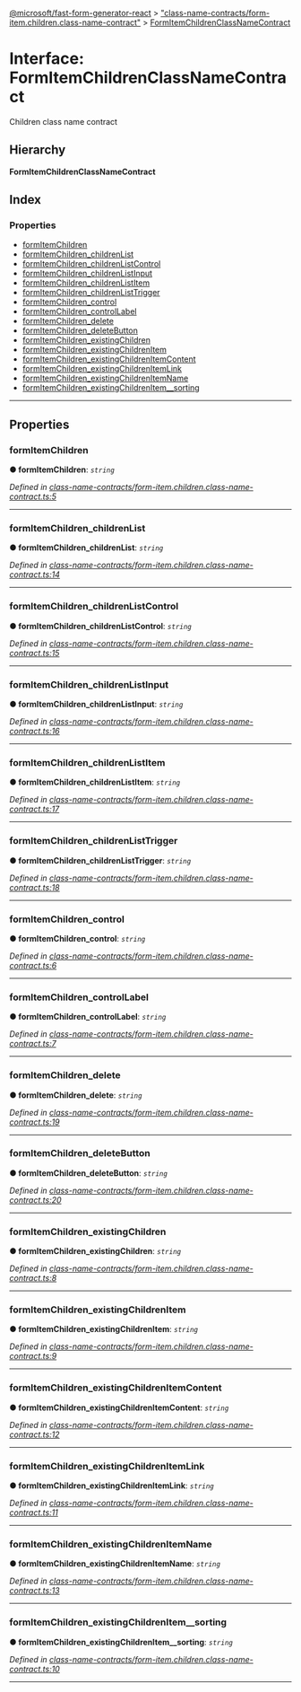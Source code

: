 [@microsoft/fast-form-generator-react](../README.md) > ["class-name-contracts/form-item.children.class-name-contract"](../modules/_class_name_contracts_form_item_children_class_name_contract_.md) > [FormItemChildrenClassNameContract](../interfaces/_class_name_contracts_form_item_children_class_name_contract_.formitemchildrenclassnamecontract.md)

# Interface: FormItemChildrenClassNameContract

Children class name contract

## Hierarchy

**FormItemChildrenClassNameContract**

## Index

### Properties

* [formItemChildren](_class_name_contracts_form_item_children_class_name_contract_.formitemchildrenclassnamecontract.md#formitemchildren)
* [formItemChildren_childrenList](_class_name_contracts_form_item_children_class_name_contract_.formitemchildrenclassnamecontract.md#formitemchildren_childrenlist)
* [formItemChildren_childrenListControl](_class_name_contracts_form_item_children_class_name_contract_.formitemchildrenclassnamecontract.md#formitemchildren_childrenlistcontrol)
* [formItemChildren_childrenListInput](_class_name_contracts_form_item_children_class_name_contract_.formitemchildrenclassnamecontract.md#formitemchildren_childrenlistinput)
* [formItemChildren_childrenListItem](_class_name_contracts_form_item_children_class_name_contract_.formitemchildrenclassnamecontract.md#formitemchildren_childrenlistitem)
* [formItemChildren_childrenListTrigger](_class_name_contracts_form_item_children_class_name_contract_.formitemchildrenclassnamecontract.md#formitemchildren_childrenlisttrigger)
* [formItemChildren_control](_class_name_contracts_form_item_children_class_name_contract_.formitemchildrenclassnamecontract.md#formitemchildren_control)
* [formItemChildren_controlLabel](_class_name_contracts_form_item_children_class_name_contract_.formitemchildrenclassnamecontract.md#formitemchildren_controllabel)
* [formItemChildren_delete](_class_name_contracts_form_item_children_class_name_contract_.formitemchildrenclassnamecontract.md#formitemchildren_delete)
* [formItemChildren_deleteButton](_class_name_contracts_form_item_children_class_name_contract_.formitemchildrenclassnamecontract.md#formitemchildren_deletebutton)
* [formItemChildren_existingChildren](_class_name_contracts_form_item_children_class_name_contract_.formitemchildrenclassnamecontract.md#formitemchildren_existingchildren)
* [formItemChildren_existingChildrenItem](_class_name_contracts_form_item_children_class_name_contract_.formitemchildrenclassnamecontract.md#formitemchildren_existingchildrenitem)
* [formItemChildren_existingChildrenItemContent](_class_name_contracts_form_item_children_class_name_contract_.formitemchildrenclassnamecontract.md#formitemchildren_existingchildrenitemcontent)
* [formItemChildren_existingChildrenItemLink](_class_name_contracts_form_item_children_class_name_contract_.formitemchildrenclassnamecontract.md#formitemchildren_existingchildrenitemlink)
* [formItemChildren_existingChildrenItemName](_class_name_contracts_form_item_children_class_name_contract_.formitemchildrenclassnamecontract.md#formitemchildren_existingchildrenitemname)
* [formItemChildren_existingChildrenItem__sorting](_class_name_contracts_form_item_children_class_name_contract_.formitemchildrenclassnamecontract.md#formitemchildren_existingchildrenitem__sorting)

---

## Properties

<a id="formitemchildren"></a>

###  formItemChildren

**● formItemChildren**: *`string`*

*Defined in [class-name-contracts/form-item.children.class-name-contract.ts:5](https://github.com/Microsoft/fast-dna/blob/164dd3ca/packages/fast-form-generator-react/src/class-name-contracts/form-item.children.class-name-contract.ts#L5)*

___
<a id="formitemchildren_childrenlist"></a>

###  formItemChildren_childrenList

**● formItemChildren_childrenList**: *`string`*

*Defined in [class-name-contracts/form-item.children.class-name-contract.ts:14](https://github.com/Microsoft/fast-dna/blob/164dd3ca/packages/fast-form-generator-react/src/class-name-contracts/form-item.children.class-name-contract.ts#L14)*

___
<a id="formitemchildren_childrenlistcontrol"></a>

###  formItemChildren_childrenListControl

**● formItemChildren_childrenListControl**: *`string`*

*Defined in [class-name-contracts/form-item.children.class-name-contract.ts:15](https://github.com/Microsoft/fast-dna/blob/164dd3ca/packages/fast-form-generator-react/src/class-name-contracts/form-item.children.class-name-contract.ts#L15)*

___
<a id="formitemchildren_childrenlistinput"></a>

###  formItemChildren_childrenListInput

**● formItemChildren_childrenListInput**: *`string`*

*Defined in [class-name-contracts/form-item.children.class-name-contract.ts:16](https://github.com/Microsoft/fast-dna/blob/164dd3ca/packages/fast-form-generator-react/src/class-name-contracts/form-item.children.class-name-contract.ts#L16)*

___
<a id="formitemchildren_childrenlistitem"></a>

###  formItemChildren_childrenListItem

**● formItemChildren_childrenListItem**: *`string`*

*Defined in [class-name-contracts/form-item.children.class-name-contract.ts:17](https://github.com/Microsoft/fast-dna/blob/164dd3ca/packages/fast-form-generator-react/src/class-name-contracts/form-item.children.class-name-contract.ts#L17)*

___
<a id="formitemchildren_childrenlisttrigger"></a>

###  formItemChildren_childrenListTrigger

**● formItemChildren_childrenListTrigger**: *`string`*

*Defined in [class-name-contracts/form-item.children.class-name-contract.ts:18](https://github.com/Microsoft/fast-dna/blob/164dd3ca/packages/fast-form-generator-react/src/class-name-contracts/form-item.children.class-name-contract.ts#L18)*

___
<a id="formitemchildren_control"></a>

###  formItemChildren_control

**● formItemChildren_control**: *`string`*

*Defined in [class-name-contracts/form-item.children.class-name-contract.ts:6](https://github.com/Microsoft/fast-dna/blob/164dd3ca/packages/fast-form-generator-react/src/class-name-contracts/form-item.children.class-name-contract.ts#L6)*

___
<a id="formitemchildren_controllabel"></a>

###  formItemChildren_controlLabel

**● formItemChildren_controlLabel**: *`string`*

*Defined in [class-name-contracts/form-item.children.class-name-contract.ts:7](https://github.com/Microsoft/fast-dna/blob/164dd3ca/packages/fast-form-generator-react/src/class-name-contracts/form-item.children.class-name-contract.ts#L7)*

___
<a id="formitemchildren_delete"></a>

###  formItemChildren_delete

**● formItemChildren_delete**: *`string`*

*Defined in [class-name-contracts/form-item.children.class-name-contract.ts:19](https://github.com/Microsoft/fast-dna/blob/164dd3ca/packages/fast-form-generator-react/src/class-name-contracts/form-item.children.class-name-contract.ts#L19)*

___
<a id="formitemchildren_deletebutton"></a>

###  formItemChildren_deleteButton

**● formItemChildren_deleteButton**: *`string`*

*Defined in [class-name-contracts/form-item.children.class-name-contract.ts:20](https://github.com/Microsoft/fast-dna/blob/164dd3ca/packages/fast-form-generator-react/src/class-name-contracts/form-item.children.class-name-contract.ts#L20)*

___
<a id="formitemchildren_existingchildren"></a>

###  formItemChildren_existingChildren

**● formItemChildren_existingChildren**: *`string`*

*Defined in [class-name-contracts/form-item.children.class-name-contract.ts:8](https://github.com/Microsoft/fast-dna/blob/164dd3ca/packages/fast-form-generator-react/src/class-name-contracts/form-item.children.class-name-contract.ts#L8)*

___
<a id="formitemchildren_existingchildrenitem"></a>

###  formItemChildren_existingChildrenItem

**● formItemChildren_existingChildrenItem**: *`string`*

*Defined in [class-name-contracts/form-item.children.class-name-contract.ts:9](https://github.com/Microsoft/fast-dna/blob/164dd3ca/packages/fast-form-generator-react/src/class-name-contracts/form-item.children.class-name-contract.ts#L9)*

___
<a id="formitemchildren_existingchildrenitemcontent"></a>

###  formItemChildren_existingChildrenItemContent

**● formItemChildren_existingChildrenItemContent**: *`string`*

*Defined in [class-name-contracts/form-item.children.class-name-contract.ts:12](https://github.com/Microsoft/fast-dna/blob/164dd3ca/packages/fast-form-generator-react/src/class-name-contracts/form-item.children.class-name-contract.ts#L12)*

___
<a id="formitemchildren_existingchildrenitemlink"></a>

###  formItemChildren_existingChildrenItemLink

**● formItemChildren_existingChildrenItemLink**: *`string`*

*Defined in [class-name-contracts/form-item.children.class-name-contract.ts:11](https://github.com/Microsoft/fast-dna/blob/164dd3ca/packages/fast-form-generator-react/src/class-name-contracts/form-item.children.class-name-contract.ts#L11)*

___
<a id="formitemchildren_existingchildrenitemname"></a>

###  formItemChildren_existingChildrenItemName

**● formItemChildren_existingChildrenItemName**: *`string`*

*Defined in [class-name-contracts/form-item.children.class-name-contract.ts:13](https://github.com/Microsoft/fast-dna/blob/164dd3ca/packages/fast-form-generator-react/src/class-name-contracts/form-item.children.class-name-contract.ts#L13)*

___
<a id="formitemchildren_existingchildrenitem__sorting"></a>

###  formItemChildren_existingChildrenItem__sorting

**● formItemChildren_existingChildrenItem__sorting**: *`string`*

*Defined in [class-name-contracts/form-item.children.class-name-contract.ts:10](https://github.com/Microsoft/fast-dna/blob/164dd3ca/packages/fast-form-generator-react/src/class-name-contracts/form-item.children.class-name-contract.ts#L10)*

___

